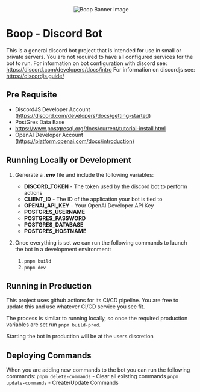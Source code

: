 <div align="center">
    <img src="https://cdn.discordapp.com/banners/1128001179671085189/1d1ec9eb916c245052303b9655ad4fc7?size=512" alt="Boop Banner Image">
</div>

# Boop - Discord Bot

This is a general discord bot project that is intended for use in small or private servers.
You are not required to have all configured services for the bot to run.
For information on bot configuration with discord see: https://discord.com/developers/docs/intro
For information on discordjs see: https://discordjs.guide/

## Pre Requisite

- DiscordJS Developer Account (https://discord.com/developers/docs/getting-started)
- PostGres Data Base
- https://www.postgresql.org/docs/current/tutorial-install.html
- OpenAI Developer Account (https://platform.openai.com/docs/introduction)

## Running Locally or Development

1. Generate a **_.env_** file and include the following variables:

   - **DISCORD_TOKEN** - The token used by the discord bot to perform actions
   - **CLIENT_ID** - The ID of the application your bot is tied to
   - **OPENAI_API_KEY** - Your OpenAI Developer API Key
   - **POSTGRES_USERNAME**
   - **POSTGRES_PASSWORD**
   - **POSTGRES_DATABASE**
   - **POSTGRES_HOSTNAME**

2. Once everything is set we can run the following commands to launch the bot in a development environment:
   1. `pnpm build`
   2. `pnpm dev`

## Running in Production

This project uses github actions for its CI/CD pipeline. You are free to update
this and use whatever CI/CD service you see fit.

The process is similar to running locally, so once the required production variables
are set run `pnpm build-prod`.

Starting the bot in production will be at the users discretion

## Deploying Commands

When you are adding new commands to the bot you can run the following commands:
`pnpm delete-commands` - Clear all existing commands
`pnpm update-commands` - Create/Update Commands
